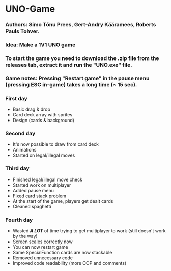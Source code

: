 # UNO-Game

### Authors: Simo Tõnu Prees, Gert-Andry Kääramees, Roberts Pauls Tohver.
### Idea: Make a 1V1 UNO game
### To start the game you need to download the .zip file from the releases tab, extract it and run the "UNO.exe" file.
### Game notes: Pressing "Restart game" in the pause menu (pressing ESC in-game) takes a long time (~ 15 sec). 

### First day

- Basic drag & drop
- Card deck array with sprites
- Design (cards & background)

### Second day

- It's now possible to draw from card deck
- Animations
- Started on legal/illegal moves

### Third day

- Finished legal/illegal move check
- Started work on multiplayer
- Added pause menu
- Fixed card stack problem
- At the start of the game, players get dealt cards
- Cleaned spaghetti

### Fourth day

- Wasted _**A LOT**_ of time trying to get multiplayer to work (still doesn't work by the way)
- Screen scales correctly now
- You can now restart game
- Same SpecialFunction cards are now stackable
- Removed unnecessary code
- Improved code readability (more OOP and comments)
